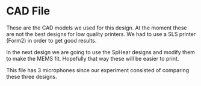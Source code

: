 # CAD File

These are the CAD models we used for this design. At the moment these are not the best designs for low quality printers. We had to use a SLS printer (Form2) in order to get good results.

In the next design we are going to use the SpHear designs and modify them to make the MEMS fit. Hopefully that way these will be easier to print.

This file has 3 microphones since our experiment consisted of comparing these three designs. 
